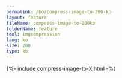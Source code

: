 ```yaml
---
permalink: /ko/compress-image-to-200-kb
layout: feature
fileName: compress-image-to-200kb
folderName: feature
tool: imgcompression
lang: ko
size: 200
type: kb
---
```


{%- include compress-image-to-X.html -%}
